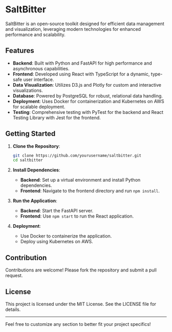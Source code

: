 # SaltBitter

SaltBitter is an open-source toolkit designed for efficient data management and visualization, leveraging modern technologies for enhanced performance and scalability.

## Features

- **Backend**: Built with Python and FastAPI for high performance and asynchronous capabilities.
- **Frontend**: Developed using React with TypeScript for a dynamic, type-safe user interface.
- **Data Visualization**: Utilizes D3.js and Plotly for custom and interactive visualizations.
- **Database**: Powered by PostgreSQL for robust, relational data handling.
- **Deployment**: Uses Docker for containerization and Kubernetes on AWS for scalable deployment.
- **Testing**: Comprehensive testing with PyTest for the backend and React Testing Library with Jest for the frontend.

## Getting Started

1. **Clone the Repository**: 
   ```bash
   git clone https://github.com/yourusername/saltbitter.git
   cd saltbitter
   ```

2. **Install Dependencies**: 
   - **Backend**: Set up a virtual environment and install Python dependencies.
   - **Frontend**: Navigate to the frontend directory and run `npm install`.

3. **Run the Application**: 
   - **Backend**: Start the FastAPI server.
   - **Frontend**: Use `npm start` to run the React application.

4. **Deployment**: 
   - Use Docker to containerize the application.
   - Deploy using Kubernetes on AWS.

## Contribution

Contributions are welcome! Please fork the repository and submit a pull request.

## License

This project is licensed under the MIT License. See the LICENSE file for details.

---

Feel free to customize any section to better fit your project specifics!
